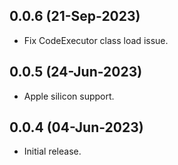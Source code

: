 ## 0.0.6 (21-Sep-2023)
- Fix CodeExecutor class load issue.

## 0.0.5 (24-Jun-2023)
- Apple silicon support.

## 0.0.4 (04-Jun-2023)
- Initial release.
